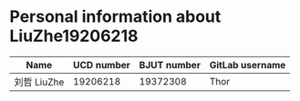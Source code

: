 # Personal information about LiuZhe19206218

Name|UCD number|BJUT number|GitLab username
---|---|---|---
刘哲 LiuZhe|19206218|19372308|Thor


